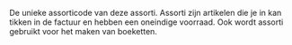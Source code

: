 De unieke assorticode van deze assorti. Assorti zijn artikelen die je in kan tikken in de factuur en hebben een oneindige voorraad. Ook wordt assorti gebruikt voor het maken van boeketten.
